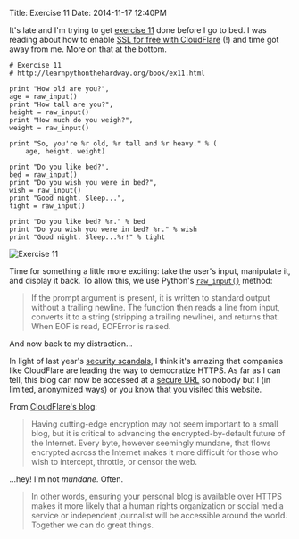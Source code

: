 Title: Exercise 11
Date: 2014-11-17 12:40PM

It's late and I'm trying to get [exercise 11](http://learnpythonthehardway.org/book/ex11.html) done before I go to bed. I was reading about how to enable [SSL for free with CloudFlare](http://blog.cloudflare.com/introducing-universal-ssl/) (!) and time got away from me. More on that at the bottom.

```
# Exercise 11
# http://learnpythonthehardway.org/book/ex11.html

print "How old are you?",
age = raw_input()
print "How tall are you?",
height = raw_input()
print "How much do you weigh?",
weight = raw_input()

print "So, you're %r old, %r tall and %r heavy." % (
    age, height, weight)

print "Do you like bed?",
bed = raw_input()
print "Do you wish you were in bed?",
wish = raw_input()
print "Good night. Sleep...",
tight = raw_input()

print "Do you like bed? %r." % bed
print "Do you wish you were in bed? %r." % wish
print "Good night. Sleep...%r!" % tight
```

![Exercise 11]({filename}/images/ex11.png "Exercise 11")

Time for something a little more exciting: take the user's input, manipulate it, and display it back. To allow this, we use Python's [`raw_input()`](https://docs.python.org/2/library/functions.html#raw_input) method:

> If the prompt argument is present, it is written to standard output without a trailing newline. The function then reads a line from input, converts it to a string (stripping a trailing newline), and returns that. When EOF is read, EOFError is raised.

And now back to my distraction...

In light of last year's [security scandals](http://www.theguardian.com/world/2013/jun/06/us-tech-giants-nsa-data), I think it's amazing that companies like CloudFlare are leading the way to democratize HTTPS. As far as I can tell, this blog can now be accessed at a [secure URL](https://richlearnspythonthehardway.org/) so nobody but I (in limited, anonymized ways) or you know that you visited this website.

From [CloudFlare's blog](http://blog.cloudflare.com/introducing-universal-ssl/):

> Having cutting-edge encryption may not seem important to a small blog, but it is critical to advancing the encrypted-by-default future of the Internet. Every byte, however seemingly mundane, that flows encrypted across the Internet makes it more difficult for those who wish to intercept, throttle, or censor the web. 

...hey! I'm not *mundane*. Often.

> In other words, ensuring your personal blog is available over HTTPS makes it more likely that a human rights organization or social media service or independent journalist will be accessible around the world. Together we can do great things.
